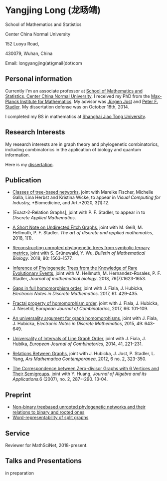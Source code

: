 
# Yangjing Long (龙旸靖)

School of Mathematics and Statistics

Center China Normal University

152 Luoyu Road,

430079, Wuhan, China

Email: longyangjing(at)gmail(dot)com


## Personal information

Currently I'm an associate professor at [School of Mathematics and Statistics,
Center China Normal University](http://maths.ccnu.edu.cn/English/HO.htm/). I received my PhD from the [Max-Planck Institute for Mathematics]([https://www.mis.mpg.de/](https://www.mis.mpg.de/)). My advisor was [Jürgen Jost](https://www.mis.mpg.de/jjost/juergen-jost.html) and [Peter F. Stadler](http://www.bioinf.uni-leipzig.de/~studla/). My dissertation defense was on October 18th, 2014.

I completed my BS in mathematics at [Shanghai Jiao Tong University](https://www.math.sjtu.edu.cn).

## Research Interests

My research interests are in graph theory and phylogenetic combinatorics, including combinatorics in the application of biology and quantum information.

Here is my [dissertation](https://arxiv.org/abs/1404.5334).

## Publication
- [Classes of tree-based networks](https://pubmed.ncbi.nlm.nih.gov/32415350/), joint with Mareike Fischer, Michelle Galla, Lina Herbst and Kristina Wicke, to appear in *Visual Computing for Industry,*
  *Biomedicine, and Art.*2020, 3(1):12. 
  
  <!--Published 2020 May 15. -->
  
- [Exact-2-Relation Graphs], joint with P. F. Stadler, to appear in to *Discrete Applied Mathematics*.

- [A Short Note on Undirected Fitch Graphs](https://adam-journal.eu/index.php/ADAM/article/view/1245), joint with M. Geiß, M. Hellmuth, P. F. Stadler. *The art of discrete and applied mathematics*, 2018, 1(1).

- [Reconstructing unrooted phylogenetic trees from symbolic ternary metrics](https://link.springer.com/article/10.1007/s11538-018-0413-7),  joint with S. Grünewald, Y. Wu, *Bulletin of Mathematical Biology*. 2018, 80: 1563–1577.

- [Inference of Phylogenetic Trees from the Knowledge of Rare Evolutionary Events](https://www.ncbi.nlm.nih.gov/pubmed/29218395), joint with M. Hellmuth, M. Hernandez-Rosales,  P. F. Stadler, *Journal of mathematical biology*. 2018, 76(7):1623-1653.

- [Gaps in full homomorphism order](https://www.sciencedirect.com/science/article/pii/S1571065317301555), joint with J. Fiala, J. Hubicka, *Electronic Notes in Discrete Mathematics*. 2017, 61: 429-435.

- [Fractal property of homomorphism order](https://www.sciencedirect.com/science/article/pii/S0195669817300914), joint with J. Fiala, J. Hubicka, J. Nesetril, *European Journal of Combinatorics*, 2017, 66: 101-109.

- [An universality argument for graph homomorphisms](https://www.sciencedirect.com/science/article/pii/S157106531500133X), joint with J. Fiala, J. Hubicka, *Electronic Notes in Discrete Mathematics*, 2015, 49: 643-649.

- [Universality of Intervals of Line Graph Order](https://www.sciencedirect.com/science/article/pii/S0195669814000705), joint with J. Fiala, J. Hubika, *European Journal of Combinatorics*, 2014, 41, 221–231.

- [Relations Between Graphs](https://amc-journal.eu/index.php/amc/article/download/335/603), joint with J. Hubicka, J. Jost, P. Stadler, L. Yang, *Ars Mathematica Contemporanea*, 2012, 6 no. 2, 323-350.

- [The Correspondence between Zero-divisor Graphs with 6 Vertices and Their Semigroups](https://www.worldscientific.com/doi/10.1142/S021949880700220X). joint with Y. Huang, *Journal of Algebra and its Applications*.6 (2007), no. 2, 287--290. 13-04.

## Preprint

- [Non-binary treebased unrooted phylogenetic networks and their relations to binary and rooted ones](https://arxiv.org/abs/1810.06853)
- 
  [Word-representability of split graphs](https://arxiv.org/abs/1709.09725)





## Service

Reviewer for MathSciNet, 2018-present.



## Talks and Presentations

in preparation

